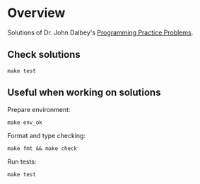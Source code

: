# Overview

Solutions of Dr. John Dalbey's [Programming Practice Problems](http://users.csc.calpoly.edu/~jdalbey/103/Projects/ProgrammingPractice.html).

## Check solutions

```
make test
```

## Useful when working on solutions

Prepare environment:
```
make env_ok
```

Format and type checking:
```
make fmt && make check
```

Run tests:
```
make test
```

